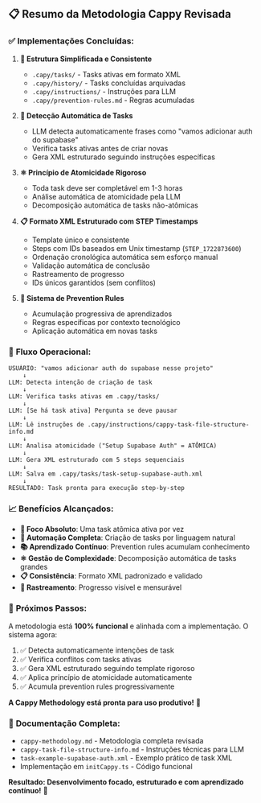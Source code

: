 ## 📋 **Resumo da Metodologia Cappy Revisada**

### ✅ **Implementações Concluídas:**

1. **📁 Estrutura Simplificada e Consistente**
   - `.capy/tasks/` - Tasks ativas em formato XML
   - `.capy/history/` - Tasks concluídas arquivadas  
   - `.capy/instructions/` - Instruções para LLM
   - `.capy/prevention-rules.md` - Regras acumuladas

2. **🤖 Detecção Automática de Tasks**
   - LLM detecta automaticamente frases como "vamos adicionar auth do supabase"
   - Verifica tasks ativas antes de criar novas
   - Gera XML estruturado seguindo instruções específicas

3. **⚛️ Princípio de Atomicidade Rigoroso**
   - Toda task deve ser completável em 1-3 horas
   - Análise automática de atomicidade pela LLM
   - Decomposição automática de tasks não-atômicas

4. **📋 Formato XML Estruturado com STEP Timestamps**
   - Template único e consistente
   - Steps com IDs baseados em Unix timestamp (`STEP_1722873600`)
   - Ordenação cronológica automática sem esforço manual
   - Validação automática de conclusão
   - Rastreamento de progresso
   - IDs únicos garantidos (sem conflitos)

5. **🚨 Sistema de Prevention Rules**
   - Acumulação progressiva de aprendizados
   - Regras específicas por contexto tecnológico
   - Aplicação automática em novas tasks

### 🎯 **Fluxo Operacional:**

```
USUÁRIO: "vamos adicionar auth do supabase nesse projeto"
    ↓
LLM: Detecta intenção de criação de task
    ↓
LLM: Verifica tasks ativas em .capy/tasks/
    ↓
LLM: [Se há task ativa] Pergunta se deve pausar
    ↓
LLM: Lê instruções de .capy/instructions/cappy-task-file-structure-info.md
    ↓
LLM: Analisa atomicidade ("Setup Supabase Auth" = ATÔMICA)
    ↓
LLM: Gera XML estruturado com 5 steps sequenciais
    ↓
LLM: Salva em .capy/tasks/task-setup-supabase-auth.xml
    ↓
RESULTADO: Task pronta para execução step-by-step
```

### 📈 **Benefícios Alcançados:**

- **🎯 Foco Absoluto**: Uma task atômica ativa por vez
- **🤖 Automação Completa**: Criação de tasks por linguagem natural
- **📚 Aprendizado Contínuo**: Prevention rules acumulam conhecimento
- **⚛️ Gestão de Complexidade**: Decomposição automática de tasks grandes
- **📋 Consistência**: Formato XML padronizado e validado
- **🔄 Rastreamento**: Progresso visível e mensurável

### 🚀 **Próximos Passos:**

A metodologia está **100% funcional** e alinhada com a implementação. O sistema agora:

1. ✅ Detecta automaticamente intenções de task
2. ✅ Verifica conflitos com tasks ativas  
3. ✅ Gera XML estruturado seguindo template rigoroso
4. ✅ Aplica princípio de atomicidade automaticamente
5. ✅ Acumula prevention rules progressivamente

**A Cappy Methodology está pronta para uso produtivo!** 🎉

### 📖 **Documentação Completa:**

- `cappy-methodology.md` - Metodologia completa revisada
- `cappy-task-file-structure-info.md` - Instruções técnicas para LLM  
- `task-example-supabase-auth.xml` - Exemplo prático de task XML
- Implementação em `initCappy.ts` - Código funcional

**Resultado: Desenvolvimento focado, estruturado e com aprendizado contínuo!** 🚀

